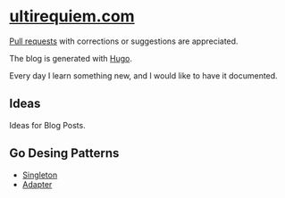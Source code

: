 # [ultirequiem.com](https://ultirequiem.com)

[Pull requests](https://github.com/UltiRequiem/articles)
with corrections or suggestions are appreciated.

The blog is generated with [Hugo](https://gohugo.io).

Every day I learn something new, and I would like to have it documented.

## Ideas

Ideas for Blog Posts.

## Go Desing Patterns

- [Singleton](./code/go/singleton/main.go)
- [Adapter](./code/go/adapter/main.go)
